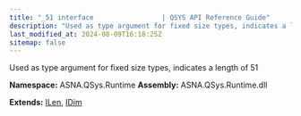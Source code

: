 ```yaml
---
title: "_51 interface                 | QSYS API Reference Guide"
description: "Used as type argument for fixed size types, indicates a length of 51  "
last_modified_at: 2024-08-09T16:18:25Z
sitemap: false
---
```


Used as type argument for fixed size types, indicates a length of 51 

**Namespace:** ASNA.QSys.Runtime
**Assembly:** ASNA.QSys.Runtime.dll

**Extends:** [ILen](/reference/runtime/qsys-runtime/i-len.html), [IDim](/reference/runtime/qsys-runtime/i-dim.html)
<br>
<br>
